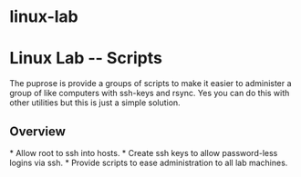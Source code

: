 # linux-lab
<h1>Linux Lab -- Scripts</h1>
The puprose is provide a groups of scripts to make it easier to administer a group of like computers with ssh-keys and rsync. Yes you can do this with other utilities but this is just a simple solution.
<p>
<h2>Overview</h2>
* Allow root to ssh into hosts.
* Create ssh keys to allow password-less logins via ssh.
* Provide scripts to ease administration to all lab machines.

